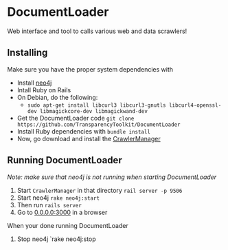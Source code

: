 DocumentLoader
==============

Web interface and tool to calls various web and data scrawlers!

## Installing

Make sure you have the proper system dependencies with

- Install [neo4j](http://debian.neo4j.org)
- Intall Ruby on Rails
- On Debian, do the following:
  - `sudo apt-get install libcurl3 libcurl3-gnutls libcurl4-openssl-dev libmagickcore-dev libmagickwand-dev`
- Get the DocumentLoader code `git clone https://github.com/TransparencyToolkit/DocumentLoader`
- Install Ruby dependencies with `bundle install`
- Now, go download and install the [CrawlerManager](https://github.com/TransparencyToolkit/CrawlerManager)


## Running DocumentLoader

*Note: make sure that neo4j is not running when starting DocumentLoader*

1. Start `CrawlerManager` in that directory `rail server -p 9506`
2. Start neo4j `rake neo4j:start`
3. Then run `rails server`
4. Go to [0.0.0.0:3000](http://0.0.0.0:3000) in a browser

When your done running DocumentLoader

1. Stop neo4j `rake neo4j:stop
